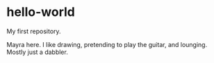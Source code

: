 # hello-world
My first repository.

Mayra here. I like drawing, pretending to play the guitar, and lounging. 
Mostly just a dabbler. 
